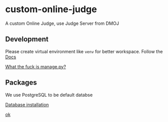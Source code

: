 # custom-online-judge

A custom Online Judge, use Judge Server from DMOJ

## Development

Please create virtual environment like `venv` for better workspace. Follow the [Docs](https://github.com/Codeplease-dev/dmoj-api-judge-server-docs)

[What the fuck is manage.py?](https://docs.djangoproject.com/en/5.1/ref/django-admin/)

## Packages

We use PostgreSQL to be default databse

[Database installation](https://docs.djangoproject.com/en/5.1/topics/install/#database-installation)

[ok](./requirements.txt)
